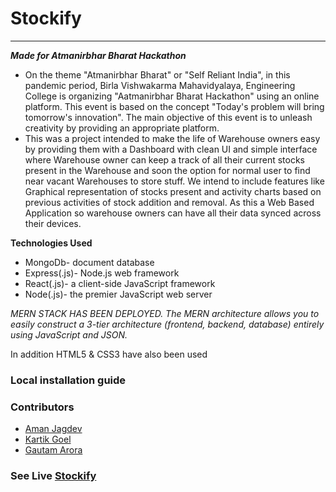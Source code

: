 # Stockify

---

***Made for Atmanirbhar Bharat Hackathon***
* On the theme "Atmanirbhar Bharat" or "Self Reliant India", in this pandemic period, Birla Vishwakarma Mahavidyalaya, Engineering College is organizing "Aatmanirbhar Bharat Hackathon" using an online platform. This event is based on the concept "Today's problem will bring tomorrow's innovation". The main objective of this event is to unleash creativity by providing an appropriate platform. 
* This was a project intended to make the life of Warehouse owners easy by providing them with a Dashboard with clean UI and simple interface where Warehouse owner can keep a track of all their current stocks present in the Warehouse and soon the option for normal user to find near vacant Warehouses to store stuff.
We intend to include features like Graphical representation of stocks present and activity charts based on previous activities of stock addition and removal. As this a Web Based Application so warehouse owners can have all their data synced across their devices.

**Technologies Used**
* MongoDb- document database
* Express(.js)- Node.js web framework
* React(.js)- a client-side JavaScript framework
* Node(.js)-  the premier JavaScript web server

*MERN STACK HAS BEEN DEPLOYED. The MERN architecture allows you to easily construct a 3-tier architecture (frontend, backend, database) entirely using JavaScript and JSON.*

In addition HTML5 & CSS3 have also been used

### Local installation guide

### Contributors
* [Aman Jagdev](https://github.com/amanjagdev)
* [Kartik Goel](https://github.com/kg-kartik)
* [Gautam Arora](https://github.com/Gautam-Arora24)

### See Live **[Stockify](https://hackathon-an.herokuapp.com/)**
